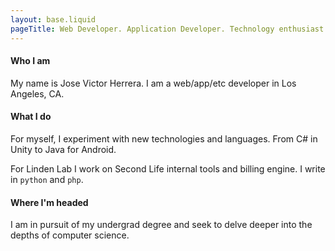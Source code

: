 ```yaml
---
layout: base.liquid
pageTitle: Web Developer. Application Developer. Technology enthusiast.
---
```


#### Who I am
My name is Jose Victor Herrera. I am a web/app/etc developer in Los Angeles, CA.

#### What I do
For myself, I experiment with new technologies and languages. From C# in Unity to Java for Android.

For Linden Lab I work on Second Life internal tools and billing engine.
I write in `python` and `php`.

#### Where I'm headed
I am in pursuit of my undergrad degree and seek to delve deeper into the depths of computer science.

